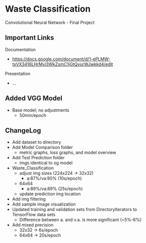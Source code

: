 # Waste Classification
Convolutional Neural Network - Final Project

## Important Links
Documentation
- https://docs.google.com/document/d/1-ePLMW-txVX3416LHrMvl3WkZsmC1jGtQvurWJwkkd4/edit

Presentation
- ...

## Added VGG Model
- Base model; no adjustments
  - 50min/epoch
## ChangeLog
- Add dataset to directory
- Add Model Comparison folder
  - metric graphs, loss graphs, and model overview
- Add Test Prediction folder
  - imgs identical to og model
- Waste_Classification
  - adjust img sizes (224x224 -> 32x32)
    - a:87%/va:90% (10s/epoch)
  - 64x64
    - a:89%/va:89% (25s/epoch)
  - update prediction img location
- Add img filtering 
- Add sample image visualization
- Updated training and validation sets from DirectoryIterators to TensorFlow data sets
  - Difference between a. and v.a. is more significant (~5%-6%)
- Add mixed precision
  - 32x32 -> 6s/epoch
  - 64x64 -> 20s/epoch
